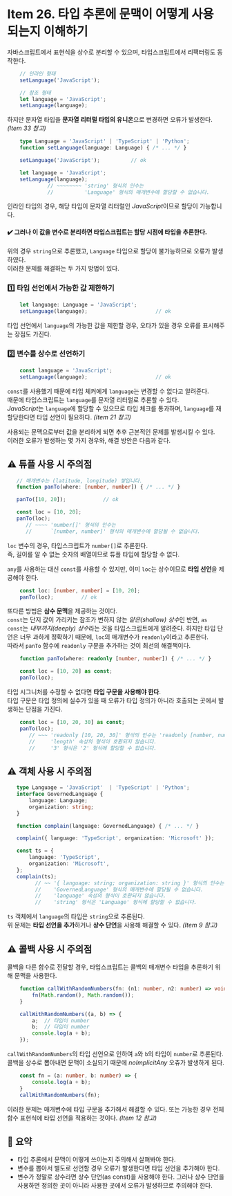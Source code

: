 # Item 26. 타입 추론에 문맥이 어떻게 사용되는지 이해하기

자바스크립트에서 표현식을 상수로 분리할 수 있으며, 타입스크립트에서 리팩터링도 동작한다.  
```javascript
    // 인라인 형태
    setLanguage('JavaScript');

    // 참조 형태
    let language = 'JavaScript';
    setLanguage(language);
```
하지만 문자열 타입을 **문자열 리터럴 타입의 유니온**으로 변경하면 오류가 발생한다. *(Item 33 참고)*  
```typescript
    type Language = 'JavaScript' | 'TypeScript' | 'Python';
    function setLanguage(language: Language) { /* ... */ }

    setLanguage('JavaScript');          // ok

    let language = 'JavaScript';
    setLanguage(language);
             // ~~~~~~~~ 'string' 형식의 인수는
             //          'Language' 형식의 매개변수에 할당할 수 없습니다.
```
인라인 타입의 경우, 해당 타입이 문자열 리터럴인 *JavaScript*이므로 할당이 가능합니다.  
#### ✔️ 그러나 이 값을 변수로 분리하면 타입스크립트는 할당 시점에 타입을 추론한다.   

위의 경우 `string`으로 추론했고, `Language` 타입으로 할당이 불가능하므로 오류가 발생하였다.  
이러한 문제를 해결하는 두 가지 방법이 있다.  

### 1️⃣ 타입 선언에서 가능한 값 제한하기
```typescript
    let language: Language = 'JavaScript';
    setLanguage(language);                      // ok
```
타입 선언에서 `language`의 가능한 값을 제한할 경우, 오타가 있을 경우 오류를 표시해주는 장점도 가진다.  

### 2️⃣ 변수를 상수로 선언하기
```typescript
    const language = 'JavaScript';
    setLanguage(language);                      // ok
```
`const`를 사용했기 때문에 타입 체커에게 `language`는 변경할 수 없다고 알려준다.  
때문에 타입스크립트는 `language`를 문자열 리터럴로 추론할 수 있다.  
*JavaScript*는 `language`에 할당할 수 있으므로 타입 체크를 통과하며, `language`를 재할당한다면 타입 선언이 필요하다. *(Item 21 참고)*  
  
사용되는 문맥으로부터 값을 분리하게 되면 추후 근본적인 문제를 발생시킬 수 있다.  
이러한 오류가 발생하는 몇 가지 경우와, 해결 방안은 다음과 같다.  

 ## ⚠️ 튜플 사용 시 주의점
 ```typescript
    // 매개변수는 (latitude, longitude) 쌓입니다.
    function panTo(where: [number, number]) { /* ... */ }

    panTo([10, 20]);            // ok

    const loc = [10, 20];
    panTo(loc);
       // ~~~~ 'number[]' 형식의 인수는
       //      `[number, number]' 형식의 매개변수에 할당될 수 없습니다.
 ```
`loc` 변수의 경우, 타입스크립트가 `number[]`로 추론한다.  
즉, 길이를 알 수 없는 숫자의 배열이므로 튜플 타입에 할당할 수 없다.  
   
`any`를 사용하는 대신 `const`를 사용할 수 있지만, 이미 `loc`는 상수이므로 **타입 선언**을 제공해야 한다.  
```typescript
    const loc: [number, number] = [10, 20];
    panTo(loc);         // ok
```
또다른 방법은 **삼수 문맥**을 제공하는 것이다.  
`const`는 단지 값이 가리키는 참조가 변하지 않는 *얕은(shallow) 상수*인 반면, `as const`는 *내부까지(deeply) 상수*라는 것을 타입스크립트에게 알려준다. 하지만 타입 단언은 너무 과하게 정확하기 때문에, `loc`의 매개변수가 `readonly`이라고 추론한다.  
따라서 `panTo` 함수에 `readonly` 구문을 추가하는 것이 최선의 해결책이다.  
```typescript
    function panTo(where: readonly [number, number]) { /* ... */ }

    const loc = [10, 20] as const;
    panTo(loc);
```
타입 시그니처를 수정할 수 없다면 **타입 구문을 사용해야 한다**.  
타입 구문은 타입 정의에 실수가 있을 때 오류가 타입 정의가 아니라 호출되는 곳에서 발생하는 단점을 가진다.  
```typescript
    const loc = [10, 20, 30] as const;
    panTo(loc);
       // ~~~ 'readonly [10, 20, 30]' 형식의 인수는 'readonly [number, number]' 형식의 매개변수에 할당될 수 없습니다.
       //     'length' 속성의 형식이 호환되지 않습니다.
       //     '3' 형식은 '2' 형식에 할당할 수 없습니다.
```

 ## ⚠️ 객체 사용 시 주의점
 ```typescript
    type Language = 'JavaScript'  | 'TypeScript' | 'Python';
    interface GovernedLanguage {
        language: Language;
        organization: string;
    }

    function complain(language: GovernedLanguage) { /* ... */ }

    complain({ language: 'TypeScript', organization: 'Microsoft' });        // ok

    const ts = {
        language: 'TypeScript',
        organization: 'Microsoft',
    };
    complain(ts);
          // ~~ '{ language: string; organization: string }' 형식의 인수는
          //    'GovernedLanguage' 형식의 매개변수에 할당될 수 없습니다.
          //    'language' 속성의 형식이 호환되지 않습니다.
          //    'string' 형식은 'Language' 형식에 할당할 수 없습니다.
 ```
`ts` 객체에서 `language`의 타입은 `string`으로 추론된다.  
위 문제는 **타입 선언을 추가**하거나 **상수 단언**을 사용해 해결할 수 있다. *(Item 9 참고)*  

## ⚠️ 콜백 사용 시 주의점
콜백을 다른 함수로 전달할 경우, 타입스크립트는 콜백의 매개변수 타입을 추론하기 위해 문맥을 사용한다.
```typescript
    function callWithRandomNumbers(fn: (n1: number, n2: number) => void) {
        fn(Math.random(), Math.random());
    }

    callWithRandomNumbers((a, b) => {
        a;  // 타입이 number
        b;  // 타입이 number
        console.log(a + b);
    });
```
`callWithRandomNumbers`의 타입 선언으로 인하여 `a`와 `b`의 타입이 `number`로 추론된다.  
콜백을 상수로 뽑아내면 문맥이 소실되기 때문에 *noImplicitAny* 오츄가 발생하게 된다.  
```typescript
    const fn = (a: number, b: number) => {
        console.log(a + b);
    }
    callWithRandomNumbers(fn);
```
이러한 문제는 매개변수에 타입 구문을 추가해서 해결할 수 있다.
또는 가능한 경우 전체 함수 표현식에 타입 선언을 적용하는 것이다. *(Item 12 참고)*

## 📝 요약
- 타입 추론에서 문맥이 어떻게 쓰이는지 주의해서 살펴봐야 한다.
- 변수를 뽑아서 별도로 선언할 경우 오류가 발생한다면 타입 선언을 추가해야 한다.
- 변수가 정말로 상수라면 상수 단언(as const)을 사용해야 한다. 그러나 상수 단언을 사용하면 정의한 곳이 아니라 사용한 곳에서 오류가 발생하므로 주의해야 한다.
